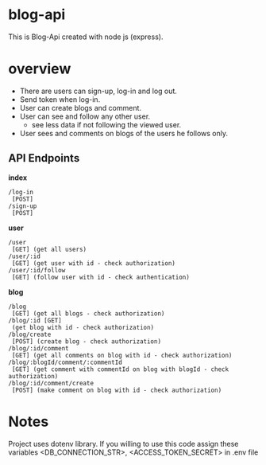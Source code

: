 # blog-api

This is Blog-Api created with node js (express).

# overview
* There are users can sign-up, log-in and log out.
* Send token when log-in.
* User can create blogs and comment.
* User can see and follow any other user.
  * see less data if not following the viewed user.
* User sees and comments on blogs of the users he follows only.

## API Endpoints

**index**

```
/log-in
 [POST]
/sign-up
 [POST]
```

**user**

```
/user
 [GET] (get all users)
/user/:id
 [GET] (get user with id - check authorization)
/user/:id/follow
 [GET] (follow user with id - check authentication)
```

**blog**

```
/blog
 [GET] (get all blogs - check authorization)
/blog/:id [GET]
 (get blog with id - check authorization)
/blog/create
 [POST] (create blog - check authorization)
/blog/:id/comment
 [GET] (get all comments on blog with id - check authorization)
/blog/:blogId/comment/:commentId
 [GET] (get comment with commentId on blog with blogId - check authorization)
/blog/:id/comment/create
 [POST] (make comment on blog with id - check authorization)

```

# Notes
Project uses dotenv library. If you willing to use this code assign these variables
<DB_CONNECTION_STR>, <ACCESS_TOKEN_SECRET> in .env file
